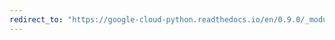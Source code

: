 ```yaml
---
redirect_to: "https://google-cloud-python.readthedocs.io/en/0.9.0/_modules/gcloud/search/document.html"
---
```

